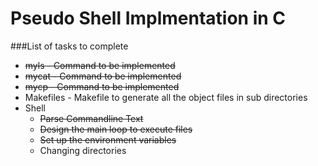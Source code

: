 # Pseudo Shell Implmentation in C


###List of tasks to complete
* ~~myls - Command to be implemented~~
* ~~mycat - Command to be implemented~~
* ~~mycp - Command to be implemented~~
* Makefiles - Makefile to generate all the object files in sub directories
* Shell
    * ~~Parse Commandline Text~~
    * ~~Design the main loop to execute files~~
    * ~~Set up the environment variables~~
    * Changing directories
